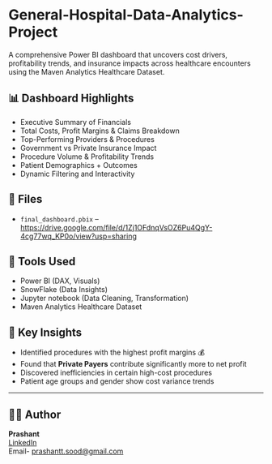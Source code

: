 # General-Hospital-Data-Analytics-Project

A comprehensive Power BI dashboard that uncovers cost drivers, profitability trends, and insurance impacts across healthcare encounters using the Maven Analytics Healthcare Dataset.

## 📊 Dashboard Highlights

- Executive Summary of Financials
- Total Costs, Profit Margins & Claims Breakdown
- Top-Performing Providers & Procedures
- Government vs Private Insurance Impact
- Procedure Volume & Profitability Trends
- Patient Demographics + Outcomes
- Dynamic Filtering and Interactivity

## 📁 Files

- `final_dashboard.pbix` – https://drive.google.com/file/d/1Zj1OFdnqVsOZ6Pu4QgY-4cg77wq_KP0o/view?usp=sharing

## 🧠 Tools Used

- Power BI (DAX, Visuals)
- SnowFlake (Data Insights)
- Jupyter notebook (Data Cleaning, Transformation)
- Maven Analytics Healthcare Dataset

## 📌 Key Insights

- Identified procedures with the highest profit margins 💰  
- Found that **Private Payers** contribute significantly more to net profit  
- Discovered inefficiencies in certain high-cost procedures  
- Patient age groups and gender show cost variance trends  

---

## 👨‍💻 Author

**Prashant**  
[LinkedIn](www.linkedin.com/in/prashant-data-analytics)  
Email- prashantt.sood@gmail.com
